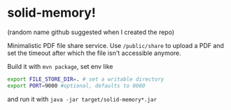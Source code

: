 # solid-memory!  
(random name github suggested when I created the repo)

Minimalistic PDF file share service. Use `/public/share` to upload a PDF and set the timeout after which the file isn't accessible anymore.

Build it with `mvn package`, set env like 
```bash
export FILE_STORE_DIR=. # set a writable directory
export PORT=9000 #optional, defaults to 8080   
```
and run it with `java -jar target/solid-memory*.jar`

